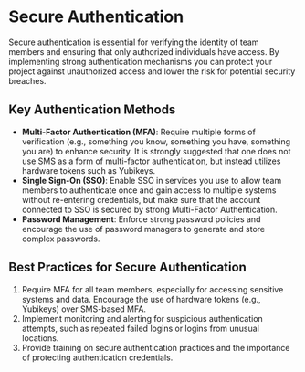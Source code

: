 # Secure Authentication

Secure authentication is essential for verifying the identity of team members and ensuring that only authorized individuals have access. By implementing strong authentication mechanisms you can protect your project against unauthorized access and lower the risk for potential security breaches.

## Key Authentication Methods

- **Multi-Factor Authentication (MFA)**: Require multiple forms of verification (e.g., something you know, something you have, something you are) to enhance security. It is strongly suggested that one does not use SMS as a form of multi-factor authentication, but instead utilizes hardware tokens such as Yubikeys.
- **Single Sign-On (SSO)**: Enable SSO in services you use to allow team members to authenticate once and gain access to multiple systems without re-entering credentials, but make sure that the account connected to SSO is secured by strong Multi-Factor Authentication.
- **Password Management**: Enforce strong password policies and encourage the use of password managers to generate and store complex passwords.

## Best Practices for Secure Authentication

1. Require MFA for all team members, especially for accessing sensitive systems and data. Encourage the use of hardware tokens (e.g., Yubikeys) over SMS-based MFA.
2. Implement monitoring and alerting for suspicious authentication attempts, such as repeated failed logins or logins from unusual locations.
3. Provide training on secure authentication practices and the importance of protecting authentication credentials.
